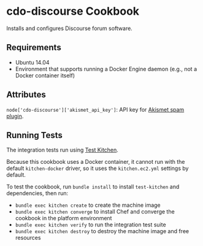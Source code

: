 # cdo-discourse Cookbook
Installs and configures Discourse forum software.

## Requirements

- Ubuntu 14.04
- Environment that supports running a Docker Engine daemon (e.g., not a Docker container itself)

## Attributes

`node['cdo-discourse']['akismet_api_key']`: API key for [Akismet spam plugin](https://github.com/discourse/discourse-akismet).

## Running Tests
The integration tests run using [Test Kitchen](http://kitchen.ci/).

Because this cookbook uses a Docker container, it cannot run with the default `kitchen-docker` driver, so it uses the
`kitchen.ec2.yml` settings by default.

To test the cookbook, run `bundle install` to install `test-kitchen` and dependencies, then run:
- `bundle exec kitchen create` to create the machine image
- `bundle exec kitchen converge` to install Chef and converge the cookbook in the
  platform environment
- `bundle exec kitchen verify` to run the integration test suite
- `bundle exec kitchen destroy` to destroy the machine image and free resources
